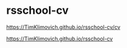 # rsschool-cv
https://TimKlimovich.github.io/rsschool-cv/cv 

https://TimKlimovich.github.io/rsschool-cv